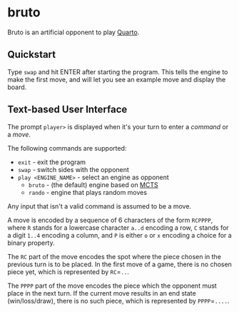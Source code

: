 # bruto

Bruto is an artificial opponent to play [Quarto](https://en.wikipedia.org/wiki/Quarto_(board_game)).

## Quickstart

Type `swap` and hit ENTER after starting the program. This tells the engine to make the first move, and will let you see an example move and display the board.

## Text-based User Interface

The prompt `player>` is displayed when it's your turn to enter a _command_ or a _move_.

The following commands are supported:

- `exit` - exit the program
- `swap` - switch sides with the opponent
- `play <ENGINE_NAME>` - select an engine as opponent
    - `bruto` - (the default) engine based on [MCTS](https://en.wikipedia.org/wiki/Monte_Carlo_tree_search)
    - `rando` - engine that plays random moves

Any input that isn't a valid command is assumed to be a move.

A move is encoded by a sequence of 6 characters of the form `RCPPPP`, where `R` stands for a lowercase character `a..d` encoding a row, `C` stands for a digit `1..4` encoding a column, and `P` is either `o` or `x` encoding a choice for a binary property.

The `RC` part of the move encodes the spot where the piece chosen in the previous turn is to be placed. In the first move of a game, there is no chosen piece yet, which is represented by `RC`=`..`.

The `PPPP` part of the move encodes the piece which the opponent must place in the next turn. If the current move results in an end state (win/loss/draw), there is no such piece, which is represented by `PPPP`=`....`.
